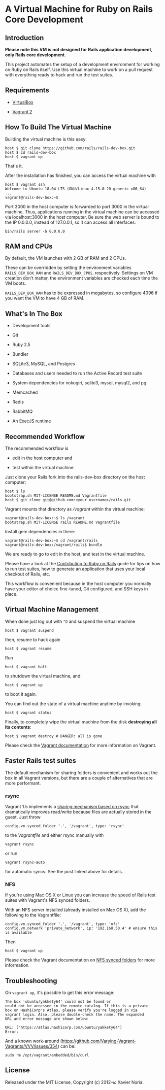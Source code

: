 # A Virtual Machine for Ruby on Rails Core Development

## Introduction

**Please note this VM is not designed for Rails application development, only Rails core development.**

This project automates the setup of a development environment for working on Ruby on Rails itself. Use this virtual machine to work on a pull request with everything ready to hack and run the test suites.

## Requirements

* [VirtualBox](https://www.virtualbox.org)

* [Vagrant 2](http://vagrantup.com)

## How To Build The Virtual Machine

Building the virtual machine is this easy:

    host $ git clone https://github.com/rails/rails-dev-box.git
    host $ cd rails-dev-box
    host $ vagrant up

That's it.

After the installation has finished, you can access the virtual machine with

    host $ vagrant ssh
    Welcome to Ubuntu 18.04 LTS (GNU/Linux 4.15.0-20-generic x86_64)
    ...
    vagrant@rails-dev-box:~$

Port 3000 in the host computer is forwarded to port 3000 in the virtual machine. Thus, applications running in the virtual machine can be accessed via localhost:3000 in the host computer. Be sure the web server is bound to the IP 0.0.0.0, instead of 127.0.0.1, so it can access all interfaces:

    bin/rails server -b 0.0.0.0

## RAM and CPUs

By default, the VM launches with 2 GB of RAM and 2 CPUs.

These can be overridden by setting the environment variables `RAILS_DEV_BOX_RAM` and `RAILS_DEV_BOX_CPUS`, respectively. Settings on VM creation don't matter, the environment variables are checked each time the VM boots.

`RAILS_DEV_BOX_RAM` has to be expressed in megabytes, so configure 4096 if you want the VM to have 4 GB of RAM.

## What's In The Box

* Development tools

* Git

* Ruby 2.5

* Bundler

* SQLite3, MySQL, and Postgres

* Databases and users needed to run the Active Record test suite

* System dependencies for nokogiri, sqlite3, mysql, mysql2, and pg

* Memcached

* Redis

* RabbitMQ

* An ExecJS runtime

## Recommended Workflow

The recommended workflow is

* edit in the host computer and

* test within the virtual machine.

Just clone your Rails fork into the rails-dev-box directory on the host computer:

    host $ ls
    bootstrap.sh MIT-LICENSE README.md Vagrantfile
    host $ git clone git@github.com:<your username>/rails.git

Vagrant mounts that directory as _/vagrant_ within the virtual machine:

    vagrant@rails-dev-box:~$ ls /vagrant
    bootstrap.sh MIT-LICENSE rails README.md Vagrantfile

Install gem dependencies in there:

    vagrant@rails-dev-box:~$ cd /vagrant/rails
    vagrant@rails-dev-box:/vagrant/rails$ bundle

We are ready to go to edit in the host, and test in the virtual machine.

Please have a look at the [Contributing to Ruby on Rails](http://edgeguides.rubyonrails.org/contributing_to_ruby_on_rails.html) guide for tips on how to run test suites, how to generate an application that uses your local checkout of Rails, etc.

This workflow is convenient because in the host computer you normally have your editor of choice fine-tuned, Git configured, and SSH keys in place.

## Virtual Machine Management

When done just log out with `^D` and suspend the virtual machine

    host $ vagrant suspend

then, resume to hack again

    host $ vagrant resume

Run

    host $ vagrant halt

to shutdown the virtual machine, and

    host $ vagrant up

to boot it again.

You can find out the state of a virtual machine anytime by invoking

    host $ vagrant status

Finally, to completely wipe the virtual machine from the disk **destroying all its contents**:

    host $ vagrant destroy # DANGER: all is gone

Please check the [Vagrant documentation](http://docs.vagrantup.com/v2/) for more information on Vagrant.

## Faster Rails test suites

The default mechanism for sharing folders is convenient and works out the box in
all Vagrant versions, but there are a couple of alternatives that are more
performant.

### rsync

Vagrant 1.5 implements a [sharing mechanism based on rsync](https://www.vagrantup.com/blog/feature-preview-vagrant-1-5-rsync.html)
that dramatically improves read/write because files are actually stored in the
guest. Just throw

    config.vm.synced_folder '.', '/vagrant', type: 'rsync'

to the _Vagrantfile_ and either rsync manually with

    vagrant rsync

or run

    vagrant rsync-auto

for automatic syncs. See the post linked above for details.

### NFS

If you're using Mac OS X or Linux you can increase the speed of Rails test suites with Vagrant's NFS synced folders.

With an NFS server installed (already installed on Mac OS X), add the following to the Vagrantfile:

    config.vm.synced_folder '.', '/vagrant', type: 'nfs'
    config.vm.network 'private_network', ip: '192.168.50.4' # ensure this is available

Then

    host $ vagrant up

Please check the Vagrant documentation on [NFS synced folders](http://docs.vagrantup.com/v2/synced-folders/nfs.html) for more information.

## Troubleshooting

On `vagrant up`, it's possible to get this error message:

```
The box 'ubuntu/yakkety64' could not be found or
could not be accessed in the remote catalog. If this is a private
box on HashiCorp's Atlas, please verify you're logged in via
vagrant login. Also, please double-check the name. The expanded
URL and error message are shown below:

URL: ["https://atlas.hashicorp.com/ubuntu/yakkety64"]
Error:
```

And a known work-around (https://github.com/Varying-Vagrant-Vagrants/VVV/issues/354) can be:

    sudo rm /opt/vagrant/embedded/bin/curl

## License

Released under the MIT License, Copyright (c) 2012–<i>ω</i> Xavier Noria.
